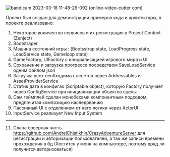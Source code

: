 ![bandicam 2023-03-18 11-48-26-092 (online-video-cutter com)](https://user-images.githubusercontent.com/78159702/226095593-da7ffaa6-faef-4cf3-ab75-191edfec0c31.gif)

Проект был создан для демонстрации примеров кода и архитектуры, в проекте реализовано:
1) Некоторое количество сервисов и их регистрация в Project Context (Zenject)
2) Bootstraper
3) Машина состояний игры : (Bootsstrap state, LoadProgress state, LoadService state, Gameloop state)
4) GameFactory, UIFactory с инициализацией игрового мира и UI
5) Сохранение и загрузка прогресса посредством SaveLoadService одним файлом json
6) Загрузка всех необходимых ассетов через Addressables и AssetProviderService
7) Статик дата в конфигах (Scriptable object), которую Factory получает через ConfigService при инициализации объектов сцены
8) Сам геймплей сделан монобехами компонентным подходом, предпочитая композицию наследованию
9) Пассивный UI с отделением от него логики через ActorUI
10) InputService реализует New Input System
______________________________________________________________________
11) Слана срверная часть https://github.com/AndreiChistikhin/CrazyAdventureServer для регистрации и авторизации пользователей, а так же записи времени прохождения в бд (Хостится у меня на компьютере, поэтому вряд ли получится авторизоваться)
